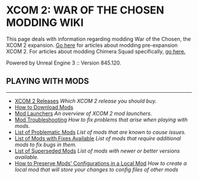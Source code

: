 # XCOM 2: WAR OF THE CHOSEN MODDING WIKI

This page deals with information regarding modding War of the Chosen, the XCOM 2 expansion. [Go here](https://www.reddit.com/r/xcom2mods/wiki/index/vanilla_modding) for articles about modding pre-expansion XCOM 2.
For articles about modding Chimera Squad specifically, [go here.](https://www.reddit.com/r/xcom2mods/wiki/index/cs_modding)

Powered by Unreal Engine 3 :: Version 845.120.

## PLAYING WITH MODS
*****
* [XCOM 2 Releases](/X2WotCModdingWiki/PlayingWithMods/X2Releases/) *Which XCOM 2 release you should buy.*
* [How to Download Mods](/X2WotCModdingWiki/PlayingWithMods/DownloadInstallMods/)
* [Mod Launchers](/X2WotCModdingWiki/PlayingWithMods/ModLaunchers/) *An overview of XCOM 2 mod launchers.*
* [Mod Troubleshooting](/X2WotCModdingWiki/PlayingWithMods/ModTroubleshooting/) *How to fix problems that arise when playing with mods.*
* [List of Problematic Mods](/X2WotCModdingWiki/PlayingWithMods/ProblematicMods/) *List of mods that are known to cause issues.*
* [List of Mods with Fixes Available](/X2WotCModdingWiki/PlayingWithMods/ModsWithFixes/) *List of mods that require additional mods to fix bugs in them.*
* [List of Superseded Mods](/X2WotCModdingWiki/PlayingWithMods/SupersededMods/) *List of mods with newer or better versions available.*
* [How to Preserve Mods' Configurations in a Local Mod](https://steamcommunity.com/sharedfiles/filedetails/?id=2820842366) *How to create a local mod that will store your changes to config files of other mods*